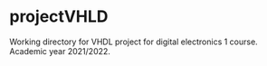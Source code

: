 # projectVHLD
Working directory for VHDL project for digital electronics 1 course. Academic year 2021/2022.
